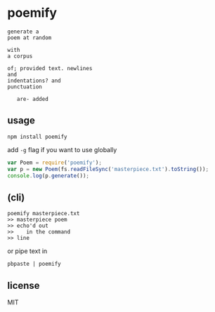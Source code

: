 # poemify

```
generate a
poem at random

with
a corpus

of; provided text. newlines
and
indentations? and
punctuation

   are- added
```

## usage
```
npm install poemify
```
add `-g` flag if you want to use globally

```js
var Poem = require('poemify');
var p = new Poem(fs.readFileSync('masterpiece.txt').toString());
console.log(p.generate());
```

## (cli)
```
poemify masterpiece.txt
>> masterpiece poem
>> echo'd out
>>    in the command
>> line
```

or pipe text in
```
pbpaste | poemify
```

## license
MIT
